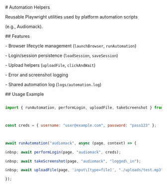 \# Automation Helpers



Reusable Playwright utilities used by platform automation scripts

(e.g., Audiomack).



\## Features

\- Browser lifecycle management (`launchBrowser`, `runAutomation`)

\- Login/session persistence (`loadSession`, `saveSession`)

\- Upload helpers (`uploadFile`, `clickAndWait`)

\- Error and screenshot logging

\- Shared automation log (`logs/automation.log`)



\## Usage Example



```js

import { runAutomation, performLogin, uploadFile, takeScreenshot } from "./helpers.js";



const creds = { username: "user@example.com", password: "pass123" };



await runAutomation("audiomack", async (page, context) => {

&nbsp; await performLogin(page, "audiomack", creds);

&nbsp; await takeScreenshot(page, "audiomack", "logged\_in");

&nbsp; await uploadFile(page, 'input\[type=file]', "./uploads/test.mp3");

});




